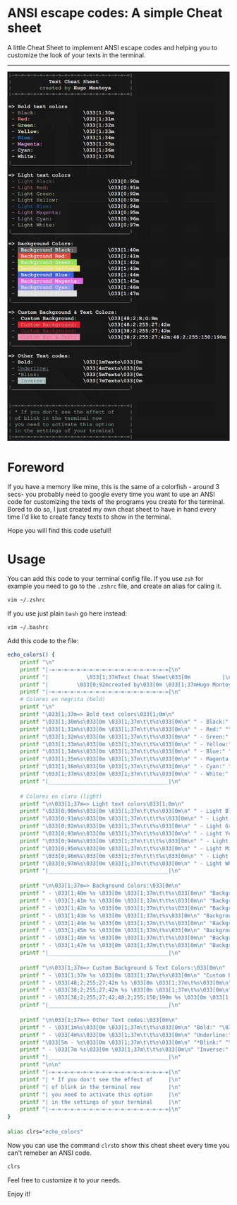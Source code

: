 # ANSI escape codes: A simple Cheat sheet
A little Cheat Sheet to implement ANSI escape codes and helping you to customize the look of your texts in the terminal.

---

![ANSI Cheatsheet by Hugo Montoya](https://github.com/Gugor/ANSI-cheat-sheet/blob/main/ansicheetsheetbyhugomontoya.png)

# Foreword
If you have a memory like mine, this is the same of a colorfish - around 3 secs- you probably need to google every time you want to use an ANSI code for customizing the texts of the programs you create for the terminal. Bored to do so, I just created my own cheat sheet to have in hand every time I'd like to create fancy texts to show in the terminal.

Hope you will find this code usefull!
# Usage

You can add this code to your terminal config file. If you use `zsh` for example you need to go to the `.zshrc` file, and create an alias for caling it.

```Bash
vim ~/.zshrc
```

If you use just plain `bash` go here instead:
```Bash
vim ~/.bashrc
```
Add this code to the file:

```Bash
echo_colors() {
	printf "\n"
	printf "|-=-=-=-=-=-=-=-=-=-=-=-=-=-=-=-=-=-=-=|\n"
	printf "|            \033[1;37mText Cheat Sheet\033[0m          |\n"
	printf "|         \033[0;92mcreated by\033[0m \033[1;37mHugo Montoya\033[0m      |\n"
	printf "|-=-=-=-=-=-=-=-=-=-=-=-=-=-=-=-=-=-=-=|\n"
    # Colores en negrita (bold)
	printf "\n"
    printf "\033[1;37m=> Bold text colors\033[1;0m\n"
    printf "\033[1;30m%s\033[0m \033[1;37m\t\t%s\033[0m\n" " - Black:" "\033[1;30m"
    printf "\033[1;31m%s\033[0m \033[1;37m\t\t%s\033[0m\n" " - Red:" "\033[1;31m"
    printf "\033[1;32m%s\033[0m \033[1;37m\t\t%s\033[0m\n" " - Green:" "\033[1;32m"
    printf "\033[1;33m%s\033[0m \033[1;37m\t\t%s\033[0m\n" " - Yellow:" "\033[1;33m"
    printf "\033[1;34m%s\033[0m \033[1;37m\t\t%s\033[0m\n" " - Blue:" "\033[1;34m"
    printf "\033[1;35m%s\033[0m \033[1;37m\t\t%s\033[0m\n" " - Magenta:" "\033[1;35m"
    printf "\033[1;36m%s\033[0m \033[1;37m\t\t%s\033[0m\n" " - Cyan:" "\033[1;36m"
    printf "\033[1;37m%s\033[0m \033[1;37m\t\t%s\033[0m\n" " - White:" "\033[1;37m"
	printf "|______________________________________|\n"
    
    # Colores en claro (light)
    printf "\n\033[1;37m=> Light text colors\033[1;0m\n"
    printf "\033[0;90m%s\033[0m \033[1;37m\t\t%s\033[0m\n" " - Light Black:" "\033[0;90m"
    printf "\033[0;91m%s\033[0m \033[1;37m\t\t\t%s\033[0m\n" " - Light Red:" "\033[0;91m"
    printf "\033[0;92m%s\033[0m \033[1;37m\t\t%s\033[0m\n" " - Light Green:" "\033[0;92m"
    printf "\033[0;93m%s\033[0m \033[1;37m\t\t%s\033[0m\n" " - Light Yellow:" "\033[0;93m"
    printf "\033[0;94m%s\033[0m \033[1;37m\t\t\t%s\033[0m\n" " - Light Blue:" "\033[0;94m"
    printf "\033[0;95m%s\033[0m \033[1;37m\t\t%s\033[0m\n" " - Light Magenta:" "\033[0;95m"
    printf "\033[0;96m%s\033[0m \033[1;37m\t\t\t%s\033[0m\n" " - Light Cyan:" "\033[0;96m"
    printf "\033[0;97m%s\033[0m \033[1;37m\t\t%s\033[0m\n" " - Light White:" "\033[0;97m"
	printf "|______________________________________|\n"

	printf "\n\033[1;37m=> Background Colors:\033[0m\n"
    printf " - \033[1;40m %s \033[0m \033[1;37m\t\t%s\033[0m\n" "Background Black:" "\033[1;40m"
    printf " - \033[1;41m %s \033[0m \033[1;37m\t\t%s\033[0m\n" "Background Red:" "\033[1;41m"
    printf " - \033[1;42m %s \033[0m \033[1;37m\t\t%s\033[0m\n" "Background Green:" "\033[1;42m"
    printf " - \033[1;43m %s \033[0m \033[1;37m\t%s\033[0m\n" "Background Yellow:" "\033[1;43m"
    printf " - \033[1;44m %s \033[0m \033[1;37m\t\t%s\033[0m\n" "Background Blue:" "\033[1;44m"
    printf " - \033[1;45m %s \033[0m \033[1;37m\t%s\033[0m\n" "Background Magenta:" "\033[1;45m"
    printf " - \033[1;46m %s \033[0m \033[1;37m\t\t%s\033[0m\n" "Background Cyan:" "\033[1;46m"
    printf " - \033[1;47m %s \033[0m \033[1;37m\t\t%s\033[0m\n" "Background White:" "\033[1;47m"
	printf "|______________________________________|\n"

	printf "\n\033[1;37m=> Custom Background & Text Colors:\033[0m\n"
    printf " - \033[1;37m %s \033[0m \033[1;37m\t%s\033[0m\n" "Custom Background:" "\033[48;2;R;G;Bm"
    printf " - \033[48;2;255;27;42m %s \033[0m \033[1;37m\t%s\033[0m\n" "Custom Background:" "\033[48;2;255;27;42m"
    printf " - \033[38;2;255;27;42m %s \033[0m \033[1;37m\t%s\033[0m\n" "Custom Background:" "\033[38;2;255;27;42m"
    printf " - \033[38;2;255;27;42;48;2;255;150;190m %s \033[0m \033[1;37m\t%s\033[0m\n" "Custom Bgn & Text:" "\033[38;2;255;27;42m;48;2;255;150;190m"
	printf "|______________________________________|\n"

	printf "\n\033[1;37m=> Other Text codes:\033[0m\n"
	printf " - \033[1m%s\033[0m \033[1;37m\t\t%s\033[0m\n" "Bold:" "\033[1mTexto\033[0m"
	printf " - \033[4m%s\033[0m \033[1;37m\t\t%s\033[0m\n" "Underline:" "\033[4mTexto\033[0m"
	printf "\033[5m - %s\033[0m \033[1;37m\t\t%s\033[0m\n" "*Blink:" "\033[5mTexto\033[0m"
	printf " - \033[7m %s\033[0m \033[1;37m\t\t%s\033[0m\n" "Inverse:" "\033[7mTexto\033[0m"
	printf "|______________________________________|\n"
	printf "\n\n"
	printf "|-=-=-=-=-=-=-=-=-=-=-=-=-=-=-=-=-=-=-=|\n"
	printf "| * If you don't see the effect of     |\n"
	printf "| of blink in the terminal now         |\n"
	printf "| you need to activate this option     |\n"
	printf "| in the settings of your terminal     |\n"
	printf "|-=-=-=-=-=-=-=-=-=-=-=-=-=-=-=-=-=-=-=|\n"
}

alias clrs="echo_colors"
```
Now you can use the command `clrs`to show this cheat sheet every time you can't remeber an ANSI code.
```Bash
clrs
```

Feel free to customize it to your needs. 

Enjoy it!
